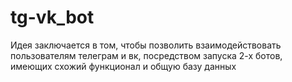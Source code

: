 # tg-vk_bot
Идея заключается в том, чтобы позволить взаимодействовать пользователям телеграм и вк, посредством запуска 2-х ботов, имеющих схожий функционал и общую базу данных
